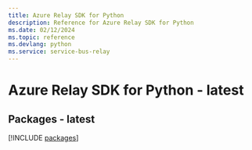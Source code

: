 ```yaml
---
title: Azure Relay SDK for Python
description: Reference for Azure Relay SDK for Python
ms.date: 02/12/2024
ms.topic: reference
ms.devlang: python
ms.service: service-bus-relay
---
```

# Azure Relay SDK for Python - latest
## Packages - latest
[!INCLUDE [packages](relay-index.md)]